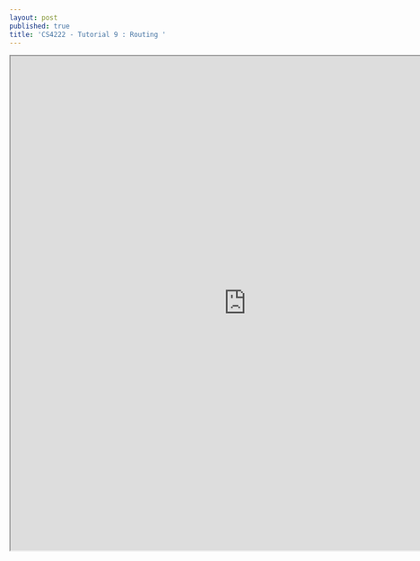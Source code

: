 ```yaml
---
layout: post
published: true
title: 'CS4222 - Tutorial 9 : Routing '
---
```

<iframe src="https://drive.google.com/file/d/1GLhEpJAE-c2dN55iQKgTmEbFTCCC3-v3/preview" width="840" height="880"></iframe>
